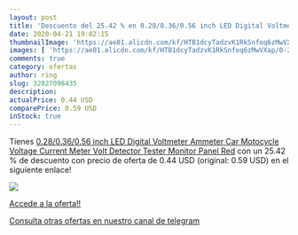 ```yaml
---
layout: post
title: 'Descuento del 25.42 % en 0.28/0.36/0.56 inch LED Digital Voltmete'
date: 2020-04-21 19:02:15
thumbnailImage: 'https://ae01.alicdn.com/kf/HTB1dcyTadzvK1RkSnfoq6zMwVXap/0-28-0-36-0-56-inch-LED-Digital-Voltmeter-Ammeter-Car-Motocycle-Voltage-Current-Meter.jpg_350x350._SL200_.jpg'
images: [ 'https://ae01.alicdn.com/kf/HTB1dcyTadzvK1RkSnfoq6zMwVXap/0-28-0-36-0-56-inch-LED-Digital-Voltmeter-Ammeter-Car-Motocycle-Voltage-Current-Meter.jpg_350x350._SL200_.jpg' ]
comments: true
category: ofertas
author: ring
slug: 32827098435
description:
actualPrice: 0.44 USD
comparePrice: 0.59 USD
inStock: true
---
```


Tienes [0.28/0.36/0.56 inch LED Digital Voltmeter Ammeter Car Motocycle Voltage Current Meter Volt Detector Tester Monitor Panel Red](https://www.amazon.com/dp/32827098435/?tag=redken08-20) con un 25.42 % de descuento con precio de oferta de 0.44 USD (original: 0.59 USD) en el siguiente enlace!

[![](https://ae01.alicdn.com/kf/HTB1dcyTadzvK1RkSnfoq6zMwVXap/0-28-0-36-0-56-inch-LED-Digital-Voltmeter-Ammeter-Car-Motocycle-Voltage-Current-Meter.jpg_350x350._SL200_.jpg)](https://www.amazon.com/dp/32827098435/?tag=redken08-20)

[Accede a la oferta!!](https://www.amazon.com/dp/32827098435/?tag=redken08-20)

[Consulta otras ofertas en nuestro canal de telegram](https://t.me/s/ofertas25)
